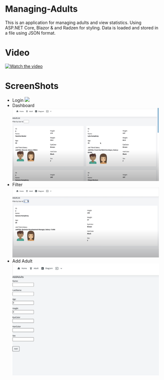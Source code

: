 # Managing-Adults

This is an application for managing adults and view statistics. Using ASP.NET Core, Blazor & and Radzen for styling. Data is loaded and stored in a file using JSON format.

# Video

[![Watch the video](Todo/Login.png)](https://www.youtube.com/watch?v=PdzRgf7qRHo )

# ScreenShots

- Login
![](Todo/Login.png)
- Dashboard
![](Todo/Dashboard.png)
- Filter
![](Todo/Filter.png)
- Add Adult
![](Todo/AddAdult.png)
